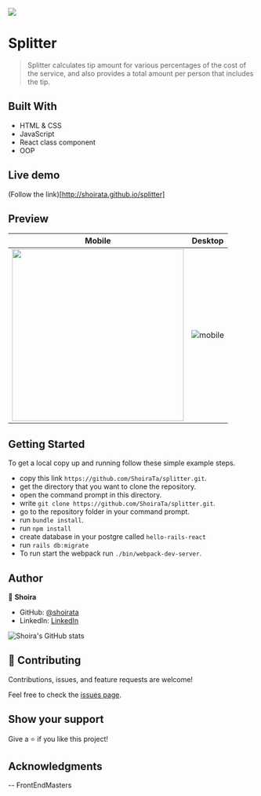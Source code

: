 ![](https://img.shields.io/badge/Microverse-blueviolet)

# Splitter

> Splitter calculates tip amount for various percentages of the cost of the service, and also provides a total amount per person that includes the tip.

## Built With

- HTML & CSS
- JavaScript
- React class component
- OOP

## Live demo

(Follow the link)[http://shoirata.github.io/splitter]

## Preview

| Mobile                                                                                                                         | Desktop                                                                                                          |
| ------------------------------------------------------------------------------------------------------------------------------ | ---------------------------------------------------------------------------------------------------------------- |
| <img src="https://user-images.githubusercontent.com/77038610/165089347-65da4f99-e6f6-439d-b4a6-54d307a4d2bc.png " width="350"> | ![mobile](https://user-images.githubusercontent.com/77038610/165089303-d6f64f58-34f4-496e-a81c-66e26c06a8ba.gif) |

## Getting Started

To get a local copy up and running follow these simple example steps.

- copy this link `https://github.com/ShoiraTa/splitter.git`.
- get the directory that you want to clone the repository.
- open the command prompt in this directory.
- write `git clone https://github.com/ShoiraTa/splitter.git`.
- go to the repository folder in your command prompt.
- run `bundle install`.
- run `npm install`
- create database in your postgre called `hello-rails-react`
- run `rails db:migrate`
- To run start the webpack run `./bin/webpack-dev-server`.

## Author

👤 **Shoira**

- GitHub: [@shoirata](https://github.com/shoirata)
- LinkedIn: [LinkedIn](https://www.linkedin.com/in/shoira-tashpulatova-bab4a7122/)

![Shoira's GitHub stats](https://github-readme-stats.vercel.app/api?username=shoirata&count_private=true&theme=dark&show_icons=true)

## 🤝 Contributing

Contributions, issues, and feature requests are welcome!

Feel free to check the [issues page](../../issues/).

## Show your support

Give a ⭐️ if you like this project!

## Acknowledgments

-- FrontEndMasters
